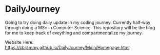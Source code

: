 # DailyJourney


Going to try doing daily update in my coding journey.
Currently half-way through doing a MSc in Computer Science.
This repository will be the blog for me to keep track of eveything and compartmentalize my journey.

Website Here:
https://cbrammy.github.io/DailyJourney/Main/Homepage.html
